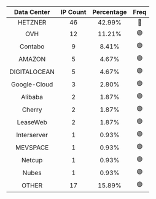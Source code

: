 | Data Center | IP Count | Percentage | Freq |
|:------------:|:--------:|:-----------:|:-----:|
| HETZNER | 46 | 42.99% | 🔴 |
| OVH | 12 | 11.21% | 🟢 |
| Contabo | 9 | 8.41% | 🟢 |
| AMAZON | 5 | 4.67% | 🟢 |
| DIGITALOCEAN | 5 | 4.67% | 🟢 |
| Google-Cloud | 3 | 2.80% | 🟢 |
| Alibaba | 2 | 1.87% | 🟢 |
| Cherry | 2 | 1.87% | 🟢 |
| LeaseWeb | 2 | 1.87% | 🟢 |
| Interserver | 1 | 0.93% | 🟢 |
| MEVSPACE | 1 | 0.93% | 🟢 |
| Netcup | 1 | 0.93% | 🟢 |
| Nubes | 1 | 0.93% | 🟢 |
| OTHER | 17 | 15.89% | 🟢 |